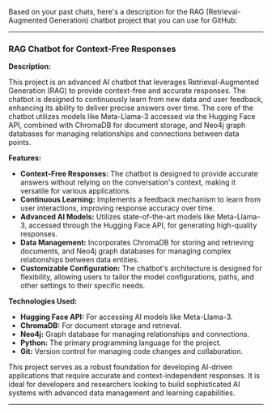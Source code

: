 Based on your past chats, here's a description for the RAG (Retrieval-Augmented Generation) chatbot project that you can use for GitHub:

---

### **RAG Chatbot for Context-Free Responses**

**Description:**

This project is an advanced AI chatbot that leverages Retrieval-Augmented Generation (RAG) to provide context-free and accurate responses. The chatbot is designed to continuously learn from new data and user feedback, enhancing its ability to deliver precise answers over time. The core of the chatbot utilizes models like Meta-Llama-3 accessed via the Hugging Face API, combined with ChromaDB for document storage, and Neo4j graph databases for managing relationships and connections between data points.

**Features:**

- **Context-Free Responses:** The chatbot is designed to provide accurate answers without relying on the conversation's context, making it versatile for various applications.
- **Continuous Learning:** Implements a feedback mechanism to learn from user interactions, improving response accuracy over time.
- **Advanced AI Models:** Utilizes state-of-the-art models like Meta-Llama-3, accessed through the Hugging Face API, for generating high-quality responses.
- **Data Management:** Incorporates ChromaDB for storing and retrieving documents, and Neo4j graph databases for managing complex relationships between data entities.
- **Customizable Configuration:** The chatbot's architecture is designed for flexibility, allowing users to tailor the model configurations, paths, and other settings to their specific needs.

**Technologies Used:**

- **Hugging Face API:** For accessing AI models like Meta-Llama-3.
- **ChromaDB:** For document storage and retrieval.
- **Neo4j:** Graph database for managing relationships and connections.
- **Python:** The primary programming language for the project.
- **Git:** Version control for managing code changes and collaboration.

This project serves as a robust foundation for developing AI-driven applications that require accurate and context-independent responses. It is ideal for developers and researchers looking to build sophisticated AI systems with advanced data management and learning capabilities.

---
